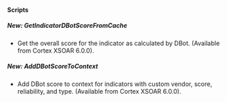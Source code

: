 
#### Scripts
##### New: GetIndicatorDBotScoreFromCache
- Get the overall score for the indicator as calculated by DBot. (Available from Cortex XSOAR 6.0.0).
##### New: AddDBotScoreToContext
- Add DBot score to context for indicators with custom vendor, score, reliability, and type. (Available from Cortex XSOAR 6.0.0).
